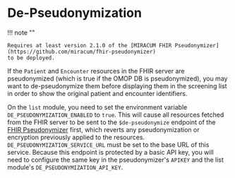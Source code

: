 # De-Pseudonymization

!!! note ""

    Requires at least version 2.1.0 of the [MIRACUM FHIR Pseudonymizer](https://github.com/miracum/fhir-pseudonymizer)
    to be deployed.

If the `Patient` and `Encounter` resources in the FHIR server are pseudonymized (which is true if the OMOP DB is pseudonymized),
you may want to de-pseudonymize them before displaying them in the screening list in order to show the original patient
and encounter identifiers.

On the `list` module, you need to set the environment variable `DE_PSEUDONYMIZATION_ENABLED` to `true`. This will cause
all resources fetched from the FHIR server to be sent to the `$de-pseudonymize` endpoint of the
[FHIR Pseudonymizer](https://github.com/miracum/fhir-pseudonymizer) first, which reverts any pseudonymization or encryption
previously applied to the resources. `DE_PSEUDONYMIZATION_SERVICE_URL` must be set to the base URL of this service.
Because this endpoint is protected by a basic API key, you will need to configure the same key in the pseudonymizer's
`APIKEY` and the list module's `DE_PSEUDONYMIZATION_API_KEY`.
